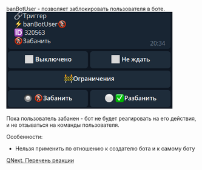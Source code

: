 
banBotUser - позволяет заблокировать пользователя в боте.
![](./1.png)

Пока пользователь забанен - бот не будет реагировать на его действия, и не отзываться на команды пользователя.



Особенности:
* Нельзя применить по отношению к создателю бота и к самому боту



[QNext. Перечень реакции](/docs-test/ph/QNext-admin-reaction-about-05-01)